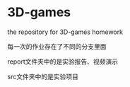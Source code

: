 # 3D-games
the repository for 3D-games homework

每一次的作业存在了不同的分支里面

report文件夹中的是实验报告、视频演示

src文件夹中的是实验项目
